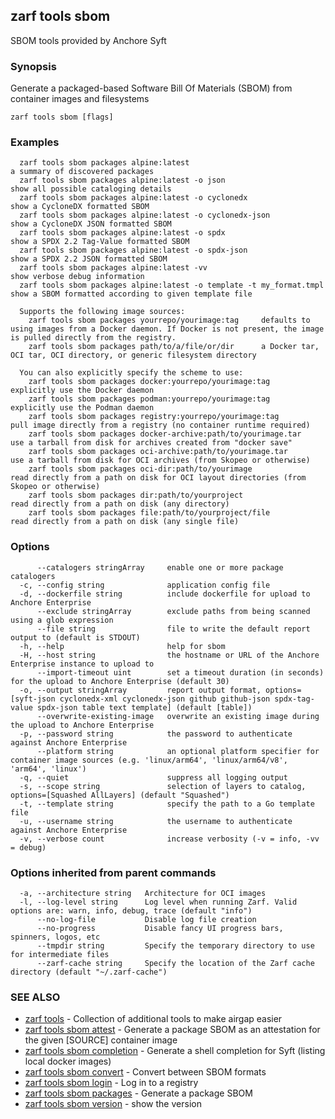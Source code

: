 ## zarf tools sbom

SBOM tools provided by Anchore Syft

### Synopsis

Generate a packaged-based Software Bill Of Materials (SBOM) from container images and filesystems

```
zarf tools sbom [flags]
```

### Examples

```
  zarf tools sbom packages alpine:latest                                a summary of discovered packages
  zarf tools sbom packages alpine:latest -o json                        show all possible cataloging details
  zarf tools sbom packages alpine:latest -o cyclonedx                   show a CycloneDX formatted SBOM
  zarf tools sbom packages alpine:latest -o cyclonedx-json              show a CycloneDX JSON formatted SBOM
  zarf tools sbom packages alpine:latest -o spdx                        show a SPDX 2.2 Tag-Value formatted SBOM
  zarf tools sbom packages alpine:latest -o spdx-json                   show a SPDX 2.2 JSON formatted SBOM
  zarf tools sbom packages alpine:latest -vv                            show verbose debug information
  zarf tools sbom packages alpine:latest -o template -t my_format.tmpl  show a SBOM formatted according to given template file

  Supports the following image sources:
    zarf tools sbom packages yourrepo/yourimage:tag     defaults to using images from a Docker daemon. If Docker is not present, the image is pulled directly from the registry.
    zarf tools sbom packages path/to/a/file/or/dir      a Docker tar, OCI tar, OCI directory, or generic filesystem directory

  You can also explicitly specify the scheme to use:
    zarf tools sbom packages docker:yourrepo/yourimage:tag          explicitly use the Docker daemon
    zarf tools sbom packages podman:yourrepo/yourimage:tag          explicitly use the Podman daemon
    zarf tools sbom packages registry:yourrepo/yourimage:tag        pull image directly from a registry (no container runtime required)
    zarf tools sbom packages docker-archive:path/to/yourimage.tar   use a tarball from disk for archives created from "docker save"
    zarf tools sbom packages oci-archive:path/to/yourimage.tar      use a tarball from disk for OCI archives (from Skopeo or otherwise)
    zarf tools sbom packages oci-dir:path/to/yourimage              read directly from a path on disk for OCI layout directories (from Skopeo or otherwise)
    zarf tools sbom packages dir:path/to/yourproject                read directly from a path on disk (any directory)
    zarf tools sbom packages file:path/to/yourproject/file          read directly from a path on disk (any single file)
```

### Options

```
      --catalogers stringArray     enable one or more package catalogers
  -c, --config string              application config file
  -d, --dockerfile string          include dockerfile for upload to Anchore Enterprise
      --exclude stringArray        exclude paths from being scanned using a glob expression
      --file string                file to write the default report output to (default is STDOUT)
  -h, --help                       help for sbom
  -H, --host string                the hostname or URL of the Anchore Enterprise instance to upload to
      --import-timeout uint        set a timeout duration (in seconds) for the upload to Anchore Enterprise (default 30)
  -o, --output stringArray         report output format, options=[syft-json cyclonedx-xml cyclonedx-json github github-json spdx-tag-value spdx-json table text template] (default [table])
      --overwrite-existing-image   overwrite an existing image during the upload to Anchore Enterprise
  -p, --password string            the password to authenticate against Anchore Enterprise
      --platform string            an optional platform specifier for container image sources (e.g. 'linux/arm64', 'linux/arm64/v8', 'arm64', 'linux')
  -q, --quiet                      suppress all logging output
  -s, --scope string               selection of layers to catalog, options=[Squashed AllLayers] (default "Squashed")
  -t, --template string            specify the path to a Go template file
  -u, --username string            the username to authenticate against Anchore Enterprise
  -v, --verbose count              increase verbosity (-v = info, -vv = debug)
```

### Options inherited from parent commands

```
  -a, --architecture string   Architecture for OCI images
  -l, --log-level string      Log level when running Zarf. Valid options are: warn, info, debug, trace (default "info")
      --no-log-file           Disable log file creation
      --no-progress           Disable fancy UI progress bars, spinners, logos, etc
      --tmpdir string         Specify the temporary directory to use for intermediate files
      --zarf-cache string     Specify the location of the Zarf cache directory (default "~/.zarf-cache")
```

### SEE ALSO

* [zarf tools](zarf_tools.md)	 - Collection of additional tools to make airgap easier
* [zarf tools sbom attest](zarf_tools_sbom_attest.md)	 - Generate a package SBOM as an attestation for the given [SOURCE] container image
* [zarf tools sbom completion](zarf_tools_sbom_completion.md)	 - Generate a shell completion for Syft (listing local docker images)
* [zarf tools sbom convert](zarf_tools_sbom_convert.md)	 - Convert between SBOM formats
* [zarf tools sbom login](zarf_tools_sbom_login.md)	 - Log in to a registry
* [zarf tools sbom packages](zarf_tools_sbom_packages.md)	 - Generate a package SBOM
* [zarf tools sbom version](zarf_tools_sbom_version.md)	 - show the version

